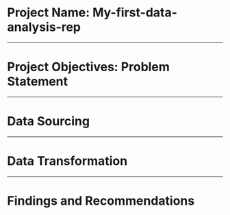 # Project Name: My-first-data-analysis-rep

----
# Project Objectives: Problem Statement



----
# Data Sourcing



----
# Data Transformation



----
# Findings and Recommendations
